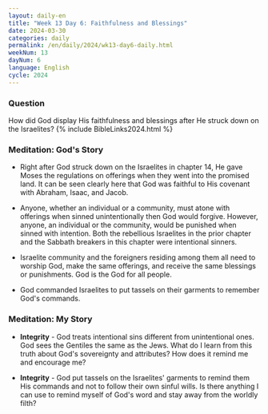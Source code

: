 ```yaml
---
layout: daily-en
title: "Week 13 Day 6: Faithfulness and Blessings"
date: 2024-03-30
categories: daily
permalink: /en/daily/2024/wk13-day6-daily.html
weekNum: 13
dayNum: 6
language: English
cycle: 2024
---
```

### Question     
How did God display His faithfulness and blessings after He struck down on the Israelites?
{% include BibleLinks2024.html %} 

### Meditation: God's Story   
+ Right after God struck down on the Israelites in chapter 14, He gave Moses the regulations on offerings when they went into the promised land. It can be seen clearly here that God was faithful to His covenant with Abraham, Isaac, and Jacob. 

+ Anyone, whether an individual or a community, must atone with offerings when sinned unintentionally then God would forgive. However, anyone, an individual or the community, would be punished when sinned with intention. Both the rebellious Israelites in the prior chapter and the Sabbath breakers in this chapter were intentional sinners. 

+ Israelite community and the foreigners residing among them all need to worship God, make the same offerings, and receive the same blessings or punishments. God is the God for all people. 

+ God commanded Israelites to put tassels on their garments to remember God's commands. 

### Meditation: My Story   
+ **Integrity** - God treats intentional sins different from unintentional ones. God sees the Gentiles the same as the Jews. What do I learn from this truth about God's sovereignty and attributes? How does it remind me and encourage me? 

+ **Integrity** - God put tassels on the Israelites' garments to remind them His commands and not to follow their own sinful wills. Is there anything I can use to remind myself of God's word and stay away from the worldly filth? 
